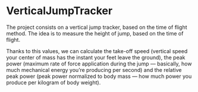 # VerticalJumpTracker

The project consists on a vertical jump tracker, based on the time of flight method. The idea is to measure the height of jump, based on the time of flight.

Thanks to this values, we can calculate the take-off speed (vertical speed your center of mass has the instant your feet leave the ground), the peak power (maximum rate of force application during the jump — basically, how much mechanical energy you’re producing per second) and the relative peak power (peak power normalized to body mass — how much power you produce per kilogram of body weight).
